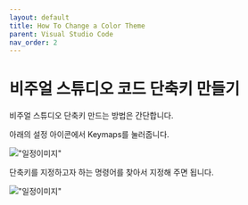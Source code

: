 ```yaml
---
layout: default
title: How To Change a Color Theme
parent: Visual Studio Code
nav_order: 2
---
```


# 비주얼 스튜디오 코드 단축키 만들기
비주얼 스튜디오 단축키 만드는 방법은 간단합니다.

아래의 설정 아이콘에서 Keymaps를 눌러줍니다.

!["일정이미지"](https://github.com/C0deWave/C0deWave.github.io/blob/master/image/200521/%EC%8A%A4%ED%81%AC%EB%A6%B0%EC%83%B7%202020-05-21%20%EC%98%A4%EC%A0%84%209.50.40.png?raw=true)

단축키를 지정하고자 하는 명령어를 찾아서 지정해 주면 됩니다.

!["일정이미지"](https://github.com/C0deWave/C0deWave.github.io/blob/master/image/200521/%EC%8A%A4%ED%81%AC%EB%A6%B0%EC%83%B7%202020-05-21%20%EC%98%A4%EC%A0%84%209.52.21.png?raw=true)